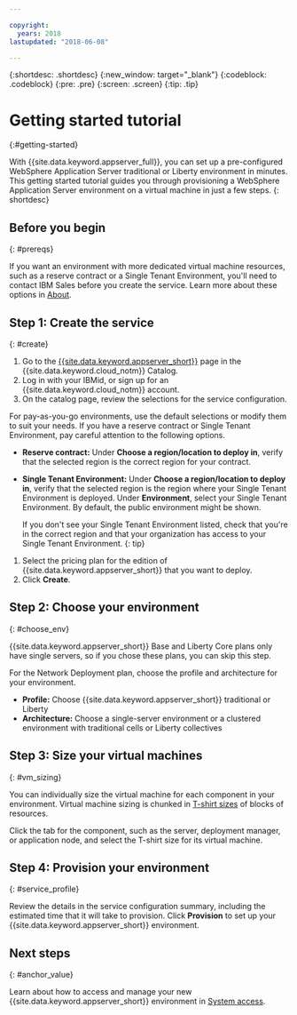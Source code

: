 ```yaml
---

copyright:
  years: 2018
lastupdated: "2018-06-08"

---
```


{:shortdesc: .shortdesc}
{:new_window: target="_blank"}
{:codeblock: .codeblock}
{:pre: .pre}
{:screen: .screen}
{:tip: .tip}


# Getting started tutorial
{:#getting-started}

With {{site.data.keyword.appserver_full}}, you can set up a pre-configured WebSphere Application Server traditional or Liberty environment in minutes. This getting started tutorial guides you through provisioning a WebSphere Application Server environment on a virtual machine in just a few steps.
{: shortdesc}

## Before you begin
{: #prereqs}

If you want an environment with more dedicated virtual machine resources, such as a reserve contract or a Single Tenant Environment, you'll need to contact IBM Sales before you create the service. Learn more about these options in [About](index.html).

## Step 1: Create the service
{: #create}

1. Go to the [{{site.data.keyword.appserver_short}}](https://console.bluemix.net/catalog/services/websphere-application-server) page in the {{site.data.keyword.cloud_notm}} Catalog.
1. Log in with your IBMid, or sign up for an {{site.data.keyword.cloud_notm}} account.
1. On the catalog page, review the selections for the service configuration.

  For pay-as-you-go environments, use the default selections or modify them to suit your needs. If you have a reserve contract or Single Tenant Environment, pay careful attention to the following options.

  * **Reserve contract:** Under **Choose a region/location to deploy in**, verify that the selected region is the correct region for your contract.

  * **Single Tenant Environment:** Under **Choose a region/location to deploy in**, verify that the selected region is the region where your Single Tenant Environment is deployed. Under **Environment**, select your Single Tenant Environment. By default, the public environment might be shown.

    If you don't see your Single Tenant Environment listed, check that you're in the correct region and that your organization has access to your Single Tenant Environment.
    {: tip}
1. Select the pricing plan for the edition of {{site.data.keyword.appserver_short}} that you want to deploy.
1. Click **Create**.


## Step 2: Choose your environment
{: #choose_env}

{{site.data.keyword.appserver_short}} Base and Liberty Core plans only have single servers, so if you chose these plans, you can skip this step.

For the Network Deployment plan, choose the profile and architecture for your environment.

* **Profile:** Choose {{site.data.keyword.appserver_short}} traditional or Liberty
* **Architecture:** Choose a single-server environment or a clustered environment with traditional cells or Liberty collectives


## Step 3: Size your virtual machines
{: #vm_sizing}

You can individually size the virtual machine for each component in your environment. Virtual machine sizing is chunked in [T-shirt sizes](index.html#vm-size) of blocks of resources.

Click the tab for the component, such as the server, deployment manager, or application node, and select the T-shirt size for its virtual machine.

## Step 4: Provision your environment
{: #service_profile}

Review the details in the service configuration summary, including the estimated time that it will take to provision. Click **Provision** to set up your {{site.data.keyword.appserver_short}} environment.

## Next steps
{: #anchor_value}

Learn about how to access and manage your new {{site.data.keyword.appserver_short}} environment in [System access](systemAccess.html).
